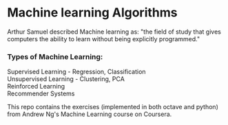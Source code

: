 # Machine learning Algorithms

Arthur Samuel described Machine learning as: "the field of study that gives computers the ability to learn without being explicitly programmed." 

### Types of Machine Learning:
Supervised Learning - Regression, Classification  
Unsupervised Learning - Clustering, PCA  
Reinforced Learning  
Recommender Systems

This repo contains the exercises (implemented in both octave and python) from Andrew Ng's Machine Learning course on Coursera.
